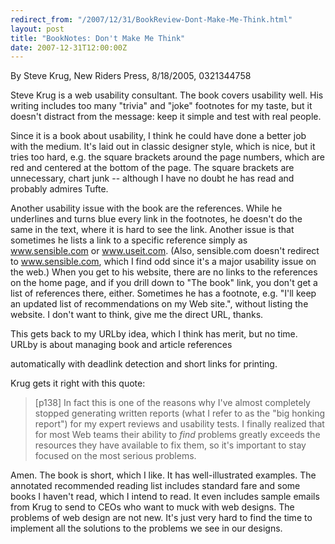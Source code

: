 ```yaml
---
redirect_from: "/2007/12/31/BookReview-Dont-Make-Me-Think.html"
layout: post
title: "BookNotes: Don't Make Me Think"
date: 2007-12-31T12:00:00Z
---
```

By Steve Krug, New Riders Press, 8/18/2005, 0321344758

Steve Krug is a web usability consultant.  The book covers
usability well.  His writing includes too many "trivia" and "joke"
footnotes for my taste, but it doesn't distract from the message: keep
it simple and test with real people.

Since it is a book about usability, I think he could have done a
better job with the medium.  It's laid out in classic designer style,
which is nice, but it tries too hard, e.g. the square brackets around
the page numbers, which are red and centered at the bottom of the
page.  The square brackets are unnecessary, chart junk -- although I
have no doubt he has read and probably admires Tufte.

Another usability issue with the book are the references.  While he
underlines and turns blue every link in the footnotes, he doesn't do
the same in the text, where it is hard to see the link.  Another issue
is that sometimes he lists a link to a specific reference simply as
www.sensible.com or www.useit.com. (Also, sensible.com doesn't
redirect to www.sensible.com, which I find odd since it's a major
usability issue on the web.)  When you get to his website, there are
no links to the references on the home page, and if you drill down to
"The book" link, you don't get a list of references there, either.
Sometimes he has a footnote, e.g. "I'll keep an updated list of
recommendations on my Web site.", without listing the website.  I
don't want to think, give me the direct URL, thanks.

This gets back to my URLby idea, which I think has merit, but no
time.  URLby is about managing book and article references

automatically with deadlink detection and short links for printing.

Krug gets it right with this quote:


> [p138] In fact this is one of the reasons why I've almost completely
> stopped generating written reports (what I refer to as the "big
> honking report") for my expert reviews and usability tests.  I finally
> realized that for most Web teams their ability to *find* problems
> greatly exceeds the resources they have available to fix them, so it's
> important to stay focused on the most serious problems.


 Amen.  The book is short, which I like.  It has well-illustrated
examples.  The annotated recommended reading list includes standard
fare and some books I haven't read, which I intend to read.  It even
includes sample emails from Krug to send to CEOs who want to muck with
web designs.  The problems of web design are not new.  It's just very
hard to find the time to implement all the solutions to the problems
we see in our designs.



